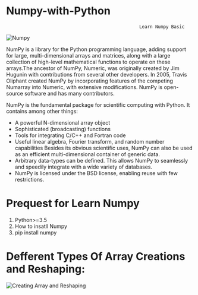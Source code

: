 # Numpy-with-Python

                                                      Learn Numpy Basic
                                                      
![Numpy]( https://lh3.googleusercontent.com/-hYM60oZcpkw/XMw4h4cYsmI/AAAAAAAAbaQ/oTfuiCjQlYgYCBq0viPasNTrc5sUQmmZACK8BGAs/s512/2019-05-03.png)

NumPy is a library for the Python programming language, adding support for large, multi-dimensional arrays and matrices, along with a large collection of high-level mathematical functions to operate on these arrays.The ancestor of NumPy, Numeric, was originally created by Jim Hugunin with contributions from several other developers. In 2005, Travis Oliphant created NumPy by incorporating features of the competing Numarray into Numeric, with extensive modifications. NumPy is open-source software and has many contributors.

NumPy is the fundamental package for scientific computing with Python. It contains among other things:

* A powerful N-dimensional array object
* Sophisticated (broadcasting) functions
* Tools for integrating C/C++ and Fortran code
* Useful linear algebra, Fourier transform, and random number capabilities Besides its obvious scientific uses, NumPy can also be used as an efficient multi-dimensional container of generic data. 
* Arbitrary data-types can be defined. This allows NumPy to seamlessly and speedily integrate with a wide variety of databases.
* NumPy is licensed under the BSD license, enabling reuse with few restrictions.

# Prequest for Learn Numpy
1. Python>=3.5 
2. How to insatll Numpy 
3. pip install numpy

# Defferent Types Of Array Creations and Reshaping:

![Creating Array and Reshaping](https://lh3.googleusercontent.com/-SJhEezoohSM/XMxAqsk20EI/AAAAAAAAba4/zZEaQplDLLUMG0VIkhDToITo9EuIXtY_ACK8BGAs/s0/Re.PNG)
